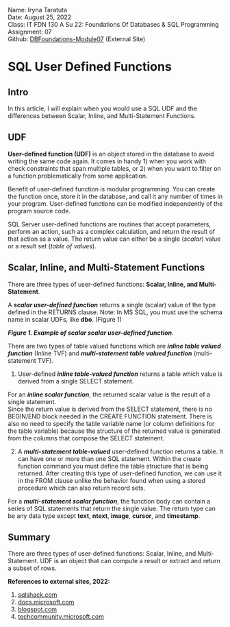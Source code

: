 Name: Iryna Taratuta  
Date: August 25, 2022  
Class: IT FDN 130 A Su 22: Foundations Of Databases & SQL Programming  
Assignment: 07  
Github: [DBFoundations-Module07](https://github.com/HombreSQL/DBFoundations-Module07) (External Site)  
# SQL User Defined Functions 
## Intro  
In this article, I will explain when you would use a SQL UDF and the differences between Scalar, Inline,   and Multi-Statement Functions.  
## UDF
**User-defined function (UDF)** is an object stored in the database to avoid writing the same code again. It comes in handy 1) when you work with check constraints that span multiple tables, or 2) when you want to filter on a function problematically from some application.
  
Benefit of user-defined function is modular programming. You can create the function once, store it in the database, and call it any number of times in your program. User-defined functions can be modified independently of the program source code.  
  
SQL Server user-defined functions are routines that accept parameters, perform an action, such as a complex calculation, and return the result of that action as a value. The return value can either be a single (*scalar*) value or a result set (*table of values*).  
## Scalar, Inline, and Multi-Statement Functions
There are three types of user-defined functions: **Scalar, Inline, and Multi-Statement**. 
  
A ***scalar user-defined function*** returns a single (scalar) value of the type defined in the RETURNS clause. Note: In MS SQL, you must use the schema name in scalar UDFs, like **dbo**. (Figure 1)  

***Figure 1. Example of scalar scalar user-defined function***. 
  
There are two types of table valued functions which are ***inline table valued function*** (Inline TVF) and ***multi-statement table valued function*** (multi-statement TVF).

1) User-defined ***inline table-valued function*** returns a table which value is derived from a single SELECT statement.  
  
For an ***inline scalar function***, the returned scalar value is the result of a single statement.  
Since the return value is derived from the SELECT statement, there is no BEGIN/END block needed in the CREATE FUNCTION statement. There is also no need to specify the table variable name (or column definitions for the table variable) because the structure of the returned value is generated from the columns that compose the SELECT statement.  
  
2) A ***multi-statement table-valued*** user-defined function returns a table. It can have one or more than one SQL statement. Within the create function command you must define the table structure that is being returned. After creating this type of user-defined function, we can use it in the FROM clause unlike the behavior found when using a stored procedure which can also return record sets. 
    
For a ***multi-statement scalar function***, the function body can contain a series of SQL statements that return the single value. The return type can be any data type except **text**, **ntext**, **image**, **cursor**, and **timestamp**.  
## Summary  
There are three types of user-defined functions: Scalar, Inline, and Multi-Statement. UDF is an object that can compute a result or extract and return a subset of rows.    
  
**References to external sites, 2022:**
1) [sqlshack.com](https://www.sqlshack.com/learn-sql-user-defined-functions/)
2) [docs.microsoft.com](https://docs.microsoft.com/en-us/sql/relational-databases/user-defined-functions/user-defined-functions?view=sql-server-ver16)
3) [blogspot.com](https://excelkingdom.blogspot.com/2018/01/how-to-create-scalar-inline-and-multi.html)
4) [techcommunity.microsoft.com](https://techcommunity.microsoft.com/t5/sql-server-support-blog/query-performance-and-multi-statement-table-valued-functions/ba-p/316226)
